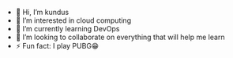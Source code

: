 - 👋 Hi, I’m kundus
- 👀 I’m interested in cloud computing
- 🌱 I’m currently learning DevOps
- 💞️ I’m looking to collaborate on everything that will help me learn
- ⚡ Fun fact: I play PUBG😁

<!---
kundus89/kundus89 is a ✨ special ✨ repository because its `README.md` (this file) appears on your GitHub profile.
You can click the Preview link to take a look at your changes.
--->
